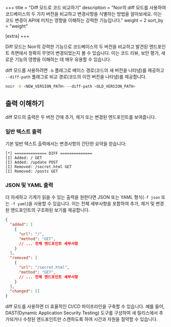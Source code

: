 +++
title = "Diff 모드로 코드 비교하기"
description = "Noir의 diff 모드를 사용하여 코드베이스의 두 가지 버전을 비교하고 변경사항을 식별하는 방법을 알아보세요. 이는 코드 변경이 API에 미치는 영향을 이해하는 강력한 기능입니다."
weight = 2
sort_by = "weight"

[extra]
+++

Diff 모드는 Noir의 강력한 기능으로 코드베이스의 두 버전을 비교하고 발견된 엔드포인트 측면에서 정확히 무엇이 변경되었는지 볼 수 있습니다. 이는 코드 리뷰, 보안 평가, 새로운 기능의 영향을 이해하는 데 매우 유용할 수 있습니다.

diff 모드를 사용하려면 `-b` 플래그로 베이스 경로(코드의 새 버전을 나타냄)를 제공하고 `--diff-path` 플래그로 비교 경로(코드의 이전 버전을 나타냄)를 제공합니다.

```bash
noir -b <NEW_VERSION_PATH> --diff-path <OLD_VERSION_PATH>
```

## 출력 이해하기

diff 모드의 출력은 두 버전 간에 추가, 제거 또는 변경된 엔드포인트를 보여줍니다.

### 일반 텍스트 출력

기본 일반 텍스트 출력에서는 변경사항의 간단한 요약을 얻습니다:

```
[*] ============== DIFF ==============
[I] Added: / GET
[I] Added: /update POST
[I] Removed: /secret.html GET
[I] Removed: /posts GET
```

### JSON 및 YAML 출력

더 자세하고 기계가 읽을 수 있는 출력을 원한다면 JSON 또는 YAML 형식(`-f json` 또는 `-f yaml`)을 사용할 수 있습니다. 이는 전체 세부사항을 포함하여 추가, 제거 및 변경된 엔드포인트의 구조화된 보기를 제공합니다.

```json
{
  "added": [
    {
      "url": "/",
      "method": "GET",
      // ... 전체 엔드포인트 세부사항
    }
  ],
  "removed": [
    {
      "url": "/secret.html",
      "method": "GET",
      // ... 전체 엔드포인트 세부사항
    }
  ],
  "changed": []
}
```

diff 모드를 사용하면 더 효율적인 CI/CD 파이프라인을 구축할 수 있습니다. 예를 들어, DAST(Dynamic Application Security Testing) 도구를 구성하여 새 릴리스에서 추가되거나 수정된 엔드포인트만 스캔하도록 하여 시간과 자원을 절약할 수 있습니다.